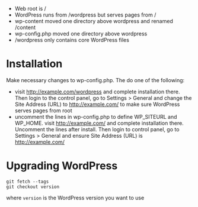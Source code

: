 * Web root is /
* WordPress runs from /wordpress but serves pages from /
* wp-content moved one directory above wordpress and renamed /content
* wp-config.php moved one directory above wordpress
* /wordpress only contains core WordPress files

Installation
============

Make necessary changes to wp-config.php. The do one of the following:

* visit http://example.com/wordpress and complete installation there. Then login to the control panel, go to Settings > General and change the Site Address (URL) to http://example.com/ to make sure WordPress serves pages from root
* uncomment the lines in wp-config.php to define WP_SITEURL and WP_HOME. visit http://example.com/ and complete installation there. Uncomment the lines after install. Then login to control panel, go to Settings > General and ensure Site Address (URL) is http://example.com/

Upgrading WordPress
==================

    git fetch --tags
    git checkout version

where `version` is the WordPress version you want to use
